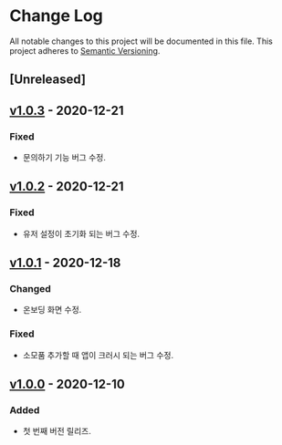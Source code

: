 # Change Log
All notable changes to this project will be documented in this file.
This project adheres to [Semantic Versioning](http://semver.org/).

## [Unreleased]

## [v1.0.3] - 2020-12-21
### Fixed
- 문의하기 기능 버그 수정.

## [v1.0.2] - 2020-12-21
### Fixed
- 유저 설정이 초기화 되는 버그 수정.

## [v1.0.1] - 2020-12-18
### Changed
- 온보딩 화면 수정.
### Fixed
- 소모품 추가할 때 앱이 크러시 되는 버그 수정.

## [v1.0.0] - 2020-12-10
### Added
- 첫 번째 버전 릴리즈.

[v1.0.0]: https://github.com/bentleypark/noticeme/releases/tag/v1.0
[v1.0.1]: https://github.com/bentleypark/noticeme/releases/tag/v1.0.1
[v1.0.2]: https://github.com/bentleypark/noticeme/releases/tag/v1.0.2
[v1.0.3]: https://github.com/bentleypark/noticeme/releases/tag/v1.0.3